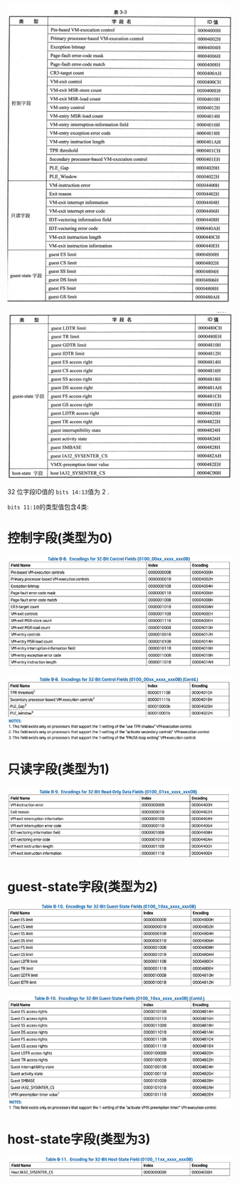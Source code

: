 
![2020-03-02-14-17-54.png](./images/2020-03-02-14-17-54.png)

![2020-03-02-14-21-08.png](./images/2020-03-02-14-21-08.png)

32 位字段ID值的 `bits 14:13`值为 2 .

`bits 11:10`的类型值包含4类:

# 控制字段(类型为0)

![2021-04-08-22-08-00.png](./images/2021-04-08-22-08-00.png)

![2021-04-08-22-08-09.png](./images/2021-04-08-22-08-09.png)

# 只读字段(类型为1)

![2021-04-08-22-11-12.png](./images/2021-04-08-22-11-12.png)

# guest-state字段(类型为2)

![2021-04-08-22-11-27.png](./images/2021-04-08-22-11-27.png)

![2021-04-08-22-11-51.png](./images/2021-04-08-22-11-51.png)

# host-state字段(类型为3) 

![2021-04-08-22-11-59.png](./images/2021-04-08-22-11-59.png)